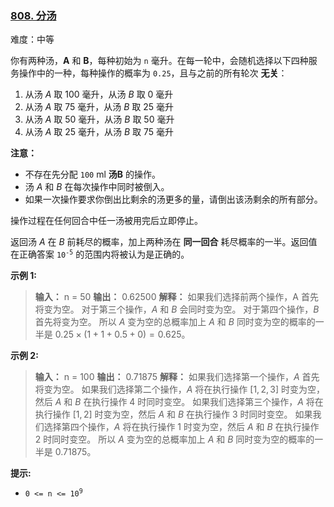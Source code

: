 ### [808\. 分汤](https://leetcode.cn/problems/soup-servings/)

难度：中等

你有两种汤，**A** 和 **B**，每种初始为 `n` 毫升。在每一轮中，会随机选择以下四种服务操作中的一种，每种操作的概率为 `0.25`，且与之前的所有轮次 **无关**：

1. 从汤 $A$ 取 $100$ 毫升，从汤 $B$ 取 $0$ 毫升
2. 从汤 $A$ 取 $75$ 毫升，从汤 $B$ 取 $25$ 毫升
3. 从汤 $A$ 取 $50$ 毫升，从汤 $B$ 取 $50$ 毫升
4. 从汤 $A$ 取 $25$ 毫升，从汤 $B$ 取 $75$ 毫升

**注意：**

- 不存在先分配 `100` ml **汤B** 的操作。
- 汤 $A$ 和 $B$ 在每次操作中同时被倒入。
- 如果一次操作要求你倒出比剩余的汤更多的量，请倒出该汤剩余的所有部分。

操作过程在任何回合中任一汤被用完后立即停止。

返回汤 $A$ 在 $B$ 前耗尽的概率，加上两种汤在 **同一回合** 耗尽概率的一半。返回值在正确答案 <code>10<sup>-5</sup></code> 的范围内将被认为是正确的。

**示例 1:**

> **输入：** n = 50
> **输出：** 0.62500
> **解释：**
> 如果我们选择前两个操作，A 首先将变为空。
> 对于第三个操作，$A$ 和 $B$ 会同时变为空。
> 对于第四个操作，$B$ 首先将变为空。
> 所以 $A$ 变为空的总概率加上 $A$ 和 $B$ 同时变为空的概率的一半是 $0.25 \times (1 + 1 + 0.5 + 0)= 0.625$。

**示例 2:**

> **输入：** n = 100
> **输出：** 0.71875
> **解释：**
> 如果我们选择第一个操作，$A$ 首先将变为空。
> 如果我们选择第二个操作，$A$ 将在执行操作 $[1, 2, 3]$ 时变为空，然后 $A$ 和 $B$ 在执行操作 $4$ 时同时变空。
> 如果我们选择第三个操作，$A$ 将在执行操作 $[1, 2]$ 时变为空，然后 $A$ 和 $B$ 在执行操作 $3$ 时同时变空。
> 如果我们选择第四个操作，$A$ 将在执行操作 $1$ 时变为空，然后 $A$ 和 $B$ 在执行操作 $2$ 时同时变空。
> 所以 $A$ 变为空的总概率加上 $A$ 和 $B$ 同时变为空的概率的一半是 $0.71875$。

**提示:**

- <code>0 <= n <= 10<sup>9</sup></code>
